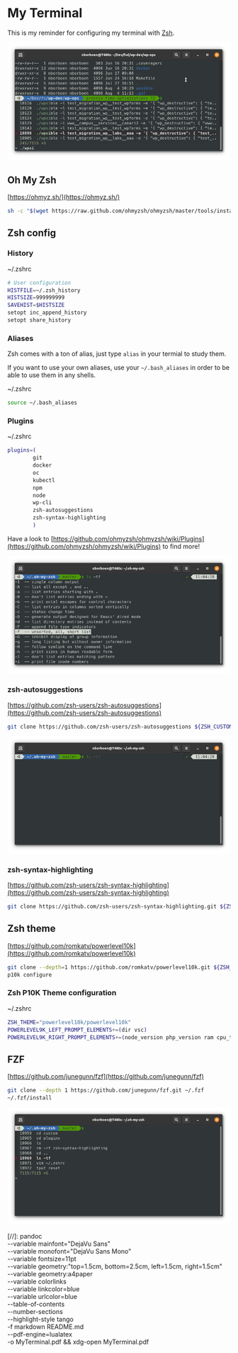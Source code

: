 # My Terminal

This is my reminder for configuring my terminal with [Zsh](https://www.zsh.org/).

![My Terminal](./img/terminal.png)

## Oh My Zsh

[https://ohmyz.sh/](https://ohmyz.sh/)

```bash
sh -c "$(wget https://raw.github.com/ohmyzsh/ohmyzsh/master/tools/install.sh -O -)"
```

## Zsh config

### History

~/.zshrc
```bash
# User configuration
HISTFILE=~/.zsh_history
HISTSIZE=999999999
SAVEHIST=$HISTSIZE
setopt inc_append_history
setopt share_history
```

### Aliases

Zsh comes with a ton of alias, just type `alias` in your termial to study them.

If you want to use your own aliases, use your `~/.bash_aliases` in order to be
able to use them in any shells.

~/.zshrc
```bash
source ~/.bash_aliases
```

### Plugins
~/.zshrc
```bash
plugins=(
        git
        docker
        oc
        kubectl
        npm
        node
        wp-cli
        zsh-autosuggestions
        zsh-syntax-highlighting
        )
```

Have a look to [https://github.com/ohmyzsh/ohmyzsh/wiki/Plugins](https://github.com/ohmyzsh/ohmyzsh/wiki/Plugins) to find more!

![Zsh command completion](./img/suggestions.png)

### zsh-autosuggestions

[https://github.com/zsh-users/zsh-autosuggestions](https://github.com/zsh-users/zsh-autosuggestions)
```bash
git clone https://github.com/zsh-users/zsh-autosuggestions ${ZSH_CUSTOM:-~/.oh-my-zsh/custom}/plugins/zsh-autosuggestions
```

![Zsh autosuggestions](./img/autocomplete.png)

### zsh-syntax-highlighting

[https://github.com/zsh-users/zsh-syntax-highlighting](https://github.com/zsh-users/zsh-syntax-highlighting)
```bash
git clone https://github.com/zsh-users/zsh-syntax-highlighting.git ${ZSH_CUSTOM:-~/.oh-my-zsh/custom}/plugins/zsh-syntax-highlighting
```

## Zsh theme

[https://github.com/romkatv/powerlevel10k](https://github.com/romkatv/powerlevel10k)

```bash
git clone --depth=1 https://github.com/romkatv/powerlevel10k.git ${ZSH_CUSTOM:-$HOME/.oh-my-zsh/custom}/themes/powerlevel10k
p10k configure
```

### Zsh P10K Theme configuration

~/.zshrc
```bash
ZSH_THEME="powerlevel10k/powerlevel10k"
POWERLEVEL9K_LEFT_PROMPT_ELEMENTS+=(dir vsc)
POWERLEVEL9K_RIGHT_PROMPT_ELEMENTS+=(node_version php_version ram cpu_temp)
```

## FZF

[https://github.com/junegunn/fzf](https://github.com/junegunn/fzf)
```bash
git clone --depth 1 https://github.com/junegunn/fzf.git ~/.fzf
~/.fzf/install
```

![fzf](./img/fzf.png)


[//]: pandoc \
  --variable mainfont="DejaVu Sans" \
  --variable monofont="DejaVu Sans Mono" \
  --variable fontsize=11pt \
  --variable geometry:"top=1.5cm, bottom=2.5cm, left=1.5cm, right=1.5cm" \
  --variable geometry:a4paper \
  --variable colorlinks \
  --variable linkcolor=blue \
  --variable urlcolor=blue \
  --table-of-contents \
  --number-sections \
  --highlight-style tango \
  -f markdown README.md \
  --pdf-engine=lualatex \
  -o MyTerminal.pdf && xdg-open MyTerminal.pdf
